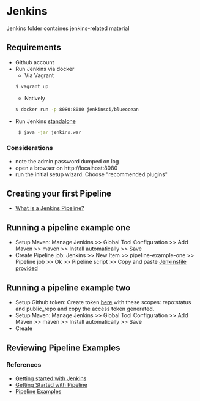 # Jenkins
Jenkins folder containes jenkins-related material

## Requirements
- Github account
- Run Jenkins via docker
    - Via Vagrant
    ```sh
    $ vagrant up
    ```
    - Natively
    ```sh
    $ docker run -p 8080:8080 jenkinsci/blueocean
    ```  
- Run Jenkins [standalone](http://mirrors.seville-jam.es/jenkins/war-stable/2.73.3/jenkins.war)
   ```sh
    $ java -jar jenkins.war
    ``` 
### Considerations

- note the admin password dumped on log
- open a browser on http://localhost:8080
- run the initial setup wizard. Choose "recommended plugins"

## Creating your first Pipeline

- [What is a Jenkins Pipeline?](https://jenkins.io/doc/pipeline/tour/hello-world/)

## Running a pipeline example one

- Setup Maven: Manage Jenkins >> Global Tool Configuration >> Add Maven >> maven >>  Install automatically >> Save
- Create Pipeline job: Jenkins >> New Item >> pipeline-example-one >> Pipeline job >> Ok >> Pipeline script >> Copy and paste [Jenkinsfile provided](https://github.com/atSistemas/devops-training-material/blob/master/jenkins/Jenkinsfile.full)

## Running a pipeline example two

- Setup Github token: Create token [here](https://github.com/settings/tokens) with these scopes: repo:status and public_repo and copy the access token generated.
- Setup Maven: Manage Jenkins >> Global Tool Configuration >> Add Maven >> maven >>  Install automatically >> Save
- Create 

## Reviewing Pipeline Examples

### References
- [Getting started with Jenkins](https://jenkins.io/download/) 
- [Getting Started with Pipeline](https://jenkins.io/doc/book/pipeline/getting-started/#getting-started-with-pipeline) 
- [Pipeline Examples](https://jenkins.io/doc/pipeline/examples/#pipeline-examples) 